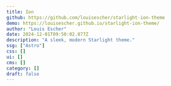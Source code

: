```yaml
---
title: Ion
github: https://github.com/louisescher/starlight-ion-theme
demo: https://louisescher.github.io/starlight-ion-theme/
author: "Louis Escher"
date: 2024-12-01T09:50:02.877Z
description: "A sleek, modern Starlight theme."
ssg: ["Astro"]
css: []
ui: []
cms: []
category: []
draft: false
---
```

